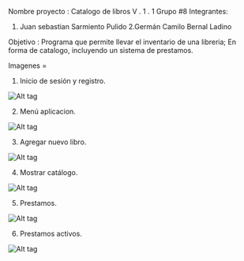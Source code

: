 Nombre proyecto : Catalogo de libros V . 1 . 1
Grupo #8
Integrantes:
1. Juan sebastian Sarmiento Pulido 
2.Germán Camilo Bernal Ladino

Objetivo : Programa que permite llevar el inventario de una libreria; En forma de catalogo, incluyendo un sistema de prestamos.

Imagenes = 

1. Inicio de sesión y registro.

![Alt tag](https://github.com/jsarmientopu/Proyecto-Programacion-Catalogo/blob/main/Imagenes/Log_in.jpg?raw=true)

2. Menú aplicacion.

![Alt tag](https://github.com/jsarmientopu/Proyecto-Programacion-Catalogo/blob/main/Imagenes/Menú.png?raw=true)

3. Agregar nuevo libro.

![Alt tag](https://github.com/jsarmientopu/Proyecto-Programacion-Catalogo/blob/main/Imagenes/Agregar-_ibro.jpg?raw=true)

4. Mostrar catálogo.

![Alt tag](https://github.com/jsarmientopu/Proyecto-Programacion-Catalogo/blob/main/Imagenes/Catálogo.jpg?raw=true)

5. Prestamos.

![Alt tag](https://github.com/jsarmientopu/Proyecto-Programacion-Catalogo/blob/main/Imagenes/Prestamos.jpg?raw=true)

6. Prestamos activos.

![Alt tag](https://github.com/jsarmientopu/Proyecto-Programacion-Catalogo/blob/main/Imagenes/Mis_prestamos.jpg?raw=true)
